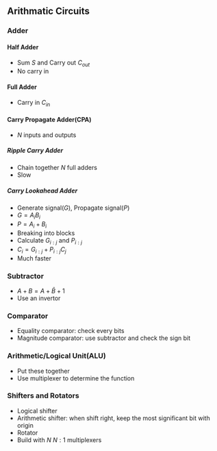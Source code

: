 ## Arithmatic Circuits
### Adder
#### Half Adder
- Sum $S$ and Carry out $C_{out}$
- No carry in
#### Full Adder
- Carry in $C_{in}$
#### Carry Propagate Adder(CPA)
- $N$ inputs and outputs
##### Ripple Carry Adder 
- Chain together $N$ full adders
- Slow
##### Carry Lookahead Adder
- Generate signal($G$), Propagate signal($P$)
- $G = A_i B_i$
- $P = A_i + B_i$
- Breaking into blocks
- Calculate $G_{i:j}$ and $P_{i:j}$
- $C_i = G_{i:j} + P_{i:j}C_{j}$
- Much faster
### Subtractor
- $A + B = A + \bar{B} + 1$
- Use an invertor
### Comparator
- Equality comparator: check every bits
- Magnitude comparator: use subtractor and check the sign bit
### Arithmetic/Logical Unit(ALU)
- Put these together
- Use multiplexer to determine the function
### Shifters and Rotators
- Logical shifter
- Arithmetic shifter: when shift right, keep the most significant bit with origin
- Rotator
- Build with $N$ $N:1$ multiplexers
